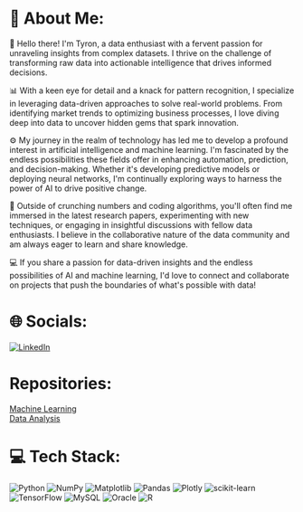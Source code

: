 # 💫 About Me:
👋 Hello there! I'm Tyron, a data enthusiast with a fervent passion for unraveling insights from complex datasets. I thrive on the challenge of transforming raw data into actionable intelligence that drives informed decisions.

📊 With a keen eye for detail and a knack for pattern recognition, I specialize in leveraging data-driven approaches to solve real-world problems. From identifying market trends to optimizing business processes, I love diving deep into data to uncover hidden gems that spark innovation.

⚙️ My journey in the realm of technology has led me to develop a profound interest in artificial intelligence and machine learning. I'm fascinated by the endless possibilities these fields offer in enhancing automation, prediction, and decision-making. Whether it's developing predictive models or deploying neural networks, I'm continually exploring ways to harness the power of AI to drive positive change.

🔬 Outside of crunching numbers and coding algorithms, you'll often find me immersed in the latest research papers, experimenting with new techniques, or engaging in insightful discussions with fellow data enthusiasts. I believe in the collaborative nature of the data community and am always eager to learn and share knowledge.

💻 If you share a passion for data-driven insights and the endless possibilities of AI and machine learning, I'd love to connect and collaborate on projects that push the boundaries of what's possible with data!

# 🌐 Socials:
[![LinkedIn](https://img.shields.io/badge/LinkedIn-%230077B5.svg?logo=linkedin&logoColor=white)](https://linkedin.com/in/www.linkedin.com/in/tyron-lambrechts-30ab87214) 

# Repositories:

<a href=''>Machine Learning</a></br>
<a href=''>Data Analysis</a>


# 💻 Tech Stack:
![Python](https://img.shields.io/badge/python-3670A0?style=for-the-badge&logo=python&logoColor=ffdd54) ![NumPy](https://img.shields.io/badge/numpy-%23013243.svg?style=for-the-badge&logo=numpy&logoColor=white) ![Matplotlib](https://img.shields.io/badge/Matplotlib-%23ffffff.svg?style=for-the-badge&logo=Matplotlib&logoColor=black) ![Pandas](https://img.shields.io/badge/pandas-%23150458.svg?style=for-the-badge&logo=pandas&logoColor=white) ![Plotly](https://img.shields.io/badge/Plotly-%233F4F75.svg?style=for-the-badge&logo=plotly&logoColor=white) ![scikit-learn](https://img.shields.io/badge/scikit--learn-%23F7931E.svg?style=for-the-badge&logo=scikit-learn&logoColor=white) ![TensorFlow](https://img.shields.io/badge/TensorFlow-%23FF6F00.svg?style=for-the-badge&logo=TensorFlow&logoColor=white) ![MySQL](https://img.shields.io/badge/mysql-%2300000f.svg?style=for-the-badge&logo=mysql&logoColor=white) ![Oracle](https://img.shields.io/badge/Oracle-F80000?style=for-the-badge&logo=oracle&logoColor=white) ![R](https://img.shields.io/badge/r-%23276DC3.svg?style=for-the-badge&logo=r&logoColor=white)
